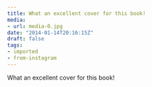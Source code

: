 ```yaml
---
title: What an excellent cover for this book!
media:
- url: media-0.jpg
date: "2014-01-14T20:16:15Z"
draft: false
tags:
- imported
- from-instagram
---
```

What an excellent cover for this book\!
